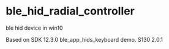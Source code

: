 # ble_hid_radial_controller
ble hid device in win10 

Based on SDK 12.3.0 ble_app_hids_keyboard demo.
S130 2.0.1
